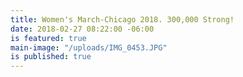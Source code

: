 ```yaml
---
title: Women's March-Chicago 2018. 300,000 Strong!
date: 2018-02-27 08:22:00 -06:00
is featured: true
main-image: "/uploads/IMG_0453.JPG"
is published: true
---
```


